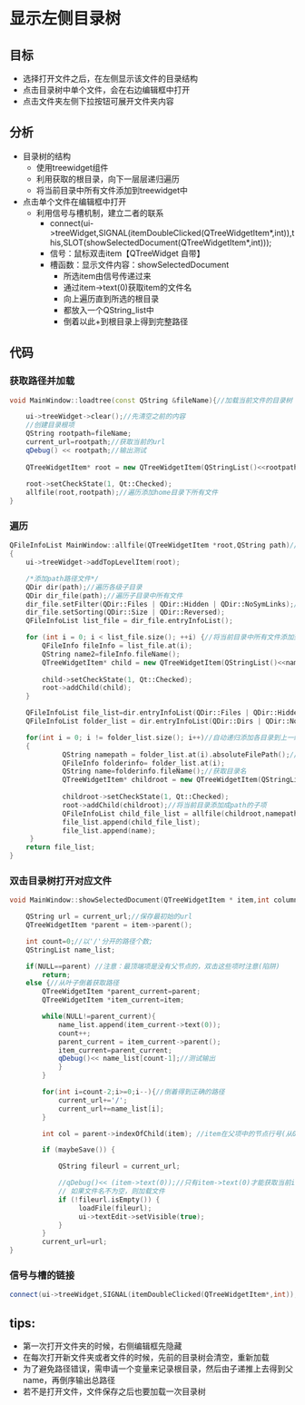 # 显示左侧目录树

## 目标

- 选择打开文件之后，在左侧显示该文件的目录结构
- 点击目录树中单个文件，会在右边编辑框中打开
- 点击文件夹左侧下拉按钮可展开文件夹内容

## 分析

- 目录树的结构
    - 使用treewidget组件
    - 利用获取的根目录，向下一层层递归遍历
    - 将当前目录中所有文件添加到treewidget中
- 点击单个文件在编辑框中打开
    - 利用信号与槽机制，建立二者的联系
        - connect(ui->treeWidget,SIGNAL(itemDoubleClicked(QTreeWidgetItem*,int)),this,SLOT(showSelectedDocument(QTreeWidgetItem*,int)));
        - 信号：鼠标双击item【QTreeWidget 自带】
        - 槽函数：显示文件内容：showSelectedDocument
            - 所选item由信号传递过来 
            - 通过item->text(0)获取item的文件名
            - 向上遍历直到所选的根目录
            - 都放入一个QString_list中
            - 倒着以此+到根目录上得到完整路径

## 代码

### 获取路径并加载

```C++ {.line-numbers}
void MainWindow::loadtree(const QString &fileName){//加载当前文件的目录树

    ui->treeWidget->clear();//先清空之前的内容
    //创建目录根项
    QString rootpath=fileName;
    current_url=rootpath;//获取当前的url
    qDebug() << rootpath;//输出测试
    
    QTreeWidgetItem* root = new QTreeWidgetItem(QStringList()<<rootpath);
    
    root->setCheckState(1, Qt::Checked);
    allfile(root,rootpath);//遍历添加home目录下所有文件
}
```

### 遍历

```C++ {.line-numbers}
QFileInfoList MainWindow::allfile(QTreeWidgetItem *root,QString path)//参数为主函数中添加的item和路径名
{
    ui->treeWidget->addTopLevelItem(root);

    /*添加path路径文件*/
    QDir dir(path);//遍历各级子目录
    QDir dir_file(path);//遍历子目录中所有文件
    dir_file.setFilter(QDir::Files | QDir::Hidden | QDir::NoSymLinks);//获取当前所有文件
    dir_file.setSorting(QDir::Size | QDir::Reversed);
    QFileInfoList list_file = dir_file.entryInfoList();

    for (int i = 0; i < list_file.size(); ++i) {//将当前目录中所有文件添加到treewidget中
        QFileInfo fileInfo = list_file.at(i);
        QString name2=fileInfo.fileName();
        QTreeWidgetItem* child = new QTreeWidgetItem(QStringList()<<name2);
        
        child->setCheckState(1, Qt::Checked);
        root->addChild(child);
    }

    QFileInfoList file_list=dir.entryInfoList(QDir::Files | QDir::Hidden | QDir::NoSymLinks);
    QFileInfoList folder_list = dir.entryInfoList(QDir::Dirs | QDir::NoDotAndDotDot);//获取当前所有目录

    for(int i = 0; i != folder_list.size(); i++)//自动递归添加各目录到上一级目录
    {
             QString namepath = folder_list.at(i).absoluteFilePath();//获取路径
             QFileInfo folderinfo= folder_list.at(i);
             QString name=folderinfo.fileName();//获取目录名
             QTreeWidgetItem* childroot = new QTreeWidgetItem(QStringList()<<name);
             
             childroot->setCheckState(1, Qt::Checked);
             root->addChild(childroot);//将当前目录添加成path的子项
             QFileInfoList child_file_list = allfile(childroot,namepath);//进行递归
             file_list.append(child_file_list);
             file_list.append(name);
     }
    return file_list;
}
```

### 双击目录树打开对应文件

```C++ {.line-numbers}
void MainWindow::showSelectedDocument(QTreeWidgetItem * item,int column){

    QString url = current_url;//保存最初始的url
    QTreeWidgetItem *parent = item->parent();

    int count=0;//以'/'分开的路径个数;
    QStringList name_list;

    if(NULL==parent) //注意：最顶端项是没有父节点的，双击这些项时注意(陷阱)
        return;
    else {//从叶子倒着获取路径
        QTreeWidgetItem *parent_current=parent;
        QTreeWidgetItem *item_current=item;

        while(NULL!=parent_current){
            name_list.append(item_current->text(0));   
            count++;
            parent_current = item_current->parent();
            item_current=parent_current;
            qDebug()<< name_list[count-1];//测试输出
            }
        }

        for(int i=count-2;i>=0;i--){//倒着得到正确的路径
            current_url+='/';
            current_url+=name_list[i];
        }

        int col = parent->indexOfChild(item); //item在父项中的节点行号(从0开始)

        if (maybeSave()) {

            QString fileurl = current_url;

            //qDebug()<< (item->text(0));//只有item->text(0)才能获取当前item的文件名
            // 如果文件名不为空，则加载文件
            if (!fileurl.isEmpty()) {
                 loadFile(fileurl);
                 ui->textEdit->setVisible(true);
            }
        }
        current_url=url;
}
```

### 信号与槽的链接

```C++ {.line-numbers}
connect(ui->treeWidget,SIGNAL(itemDoubleClicked(QTreeWidgetItem*,int)),this,SLOT(showSelectedDocument(QTreeWidgetItem*,int)));
```

## tips:

- 第一次打开文件夹的时候，右侧编辑框先隐藏
- 在每次打开新文件夹或者文件的时候，先前的目录树会清空，重新加载
- 为了避免路径错误，需申请一个变量来记录根目录，然后由子递推上去得到父name，再倒序输出总路径
- 若不是打开文件，文件保存之后也要加载一次目录树
